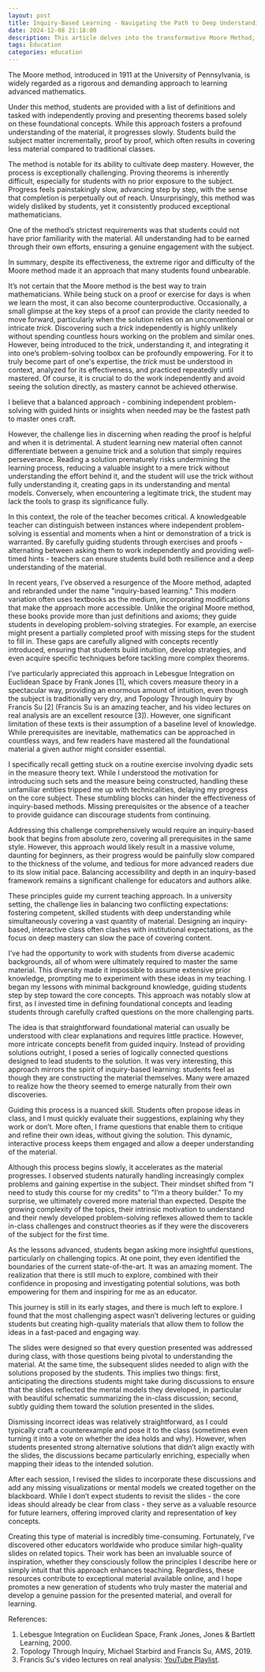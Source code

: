 ```yaml
---
layout: post
title: Inquiry-Based Learning - Navigating the Path to Deep Understanding in Class
date: 2024-12-08 21:18:00
description: This article delves into the transformative Moore Method, a teaching approach that challenges students to independently discover mathematical truths. Through a modified version of the method, which emphasizes student-driven inquiry and problem-solving, the article explores how it fosters deep mastery while presenting significant challenges. It also examines the effectiveness, limitations, and lessons learned from applying this method in the classroom, alongside reflections on the role of high-quality teaching materials and the evolving student mindset.
tags: Education
categories: education
---
```


The Moore method, introduced in 1911 at the University of Pennsylvania, is widely regarded as a rigorous and demanding approach to learning advanced mathematics.

Under this method, students are provided with a list of definitions and tasked with independently proving and presenting theorems based solely on these foundational concepts. While this approach fosters a profound understanding of the material, it progresses slowly. Students build the subject matter incrementally, proof by proof, which often results in covering less material compared to traditional classes.

The method is notable for its ability to cultivate deep mastery. However, the process is exceptionally challenging. Proving theorems is inherently difficult, especially for students with no prior exposure to the subject. Progress feels painstakingly slow, advancing step by step, with the sense that completion is perpetually out of reach. Unsurprisingly, this method was widely disliked by students, yet it consistently produced exceptional mathematicians.

One of the method’s strictest requirements was that students could not have prior familiarity with the material. All understanding had to be earned through their own efforts, ensuring a genuine engagement with the subject.

In summary, despite its effectiveness, the extreme rigor and difficulty of the Moore method made it an approach that many students found unbearable.

It’s not certain that the Moore method is the best way to train mathematicians. While being stuck on a proof or exercise for days is when we learn the most, it can also become counterproductive. Occasionally, a small glimpse at the key steps of a proof can provide the clarity needed to move forward, particularly when the solution relies on an unconventional or intricate _trick_. Discovering such a _trick_ independently is highly unlikely without spending countless hours working on the problem and similar ones. However, being introduced to the _trick_, understanding it, and integrating it into one’s problem-solving toolbox can be profoundly empowering. For it to truly become part of one's expertise, the _trick_ must be understood in context, analyzed for its effectiveness, and practiced repeatedly until mastered. Of course, it is crucial to do the work independently and avoid seeing the solution directly, as mastery cannot be achieved otherwise.

I believe that a balanced approach - combining independent problem-solving with guided hints or insights when needed may be the fastest path to master ones craft.

However, the challenge lies in discerning when reading the proof is helpful and when it is detrimental. A student learning new material often cannot differentiate between a genuine trick and a solution that simply requires perseverance. Reading a solution prematurely risks undermining the learning process, reducing a valuable insight to a mere trick without understanding the effort behind it, and the student will use the trick without fully understanding it, creating gaps in its understanding and mental models. Conversely, when encountering a legitimate trick, the student may lack the tools to grasp its significance fully.

In this context, the role of the teacher becomes critical. A knowledgeable teacher can distinguish between instances where independent problem-solving is essential and moments when a hint or demonstration of a trick is warranted. By carefully guiding students through exercises and proofs - alternating between asking them to work independently and providing well-timed hints - teachers can ensure students build both resilience and a deep understanding of the material.

In recent years, I’ve observed a resurgence of the Moore method, adapted and rebranded under the name "inquiry-based learning." This modern variation often uses textbooks as the medium, incorporating modifications that make the approach more accessible. Unlike the original Moore method, these books provide more than just definitions and axioms; they guide students in developing problem-solving strategies. For example, an exercise might present a partially completed proof with missing steps for the student to fill in. These gaps are carefully aligned with concepts recently introduced, ensuring that students build intuition, develop strategies, and even acquire specific techniques before tackling more complex theorems.

I’ve particularly appreciated this approach in Lebesgue Integration on Euclidean Space by Frank Jones [1], which covers measure theory in a spectacular way, providing an enormous amount of intuition, even though the subject is traditionally very dry, and Topology Through Inquiry by Francis Su [2] (Francis Su is an amazing teacher, and his video lectures on real analysis are an excellent resource [3]). However, one significant limitation of these texts is their assumption of a baseline level of knowledge. While prerequisites are inevitable, mathematics can be approached in countless ways, and few readers have mastered all the foundational material a given author might consider essential.

I specifically recall getting stuck on a routine exercise involving dyadic sets in the measure theory text. While I understood the motivation for introducing such sets and the measure being constructed, handling these unfamiliar entities tripped me up with technicalities, delaying my progress on the core subject. These stumbling blocks can hinder the effectiveness of inquiry-based methods. Missing prerequisites or the absence of a teacher to provide guidance can discourage students from continuing.

Addressing this challenge comprehensively would require an inquiry-based book that begins from absolute zero, covering all prerequisites in the same style. However, this approach would likely result in a massive volume, daunting for beginners, as their progress would be painfully slow compared to the thickness of the volume, and tedious for more advanced readers due to its slow initial pace. Balancing accessibility and depth in an inquiry-based framework remains a significant challenge for educators and authors alike.

These principles guide my current teaching approach. In a university setting, the challenge lies in balancing two conflicting expectations: fostering competent, skilled students with deep understanding while simultaneously covering a vast quantity of material. Designing an inquiry-based, interactive class often clashes with institutional expectations, as the focus on deep mastery can slow the pace of covering content.

I’ve had the opportunity to work with students from diverse academic backgrounds, all of whom were ultimately required to master the same material. This diversity made it impossible to assume extensive prior knowledge, prompting me to experiment with these ideas in my teaching. I began my lessons with minimal background knowledge, guiding students step by step toward the core concepts. This approach was notably slow at first, as I invested time in defining foundational concepts and leading students through carefully crafted questions on the more challenging parts.

The idea is that straightforward foundational material can usually be understood with clear explanations and requires little practice. However, more intricate concepts benefit from guided inquiry. Instead of providing solutions outright, I posed a series of logically connected questions designed to lead students to the solution. It was very interesting, this approach mirrors the spirit of inquiry-based learning: students feel as though they are constructing the material themselves. Many were amazed to realize how the theory seemed to emerge naturally from their own discoveries.

Guiding this process is a nuanced skill. Students often propose ideas in class, and I must quickly evaluate their suggestions, explaining why they work or don’t. More often, I frame questions that enable them to critique and refine their own ideas, without giving the solution. This dynamic, interactive process keeps them engaged and allow a deeper understanding of the material.

Although this process begins slowly, it accelerates as the material progresses. I observed students naturally handling increasingly complex problems and gaining expertise in the subject. Their mindset shifted from "I need to study this course for my credits" to "I’m a theory builder." To my surprise, we ultimately covered more material than expected. Despite the growing complexity of the topics, their intrinsic motivation to understand and their newly developed problem-solving reflexes allowed them to tackle in-class challenges and construct theories as if they were the discoverers of the subject for the first time.

As the lessons advanced, students began asking more insightful questions, particularly on challenging topics. At one point, they even identified the boundaries of the current state-of-the-art. It was an amazing moment. The realization that there is still much to explore, combined with their confidence in proposing and investigating potential solutions, was both empowering for them and inspiring for me as an educator.

This journey is still in its early stages, and there is much left to explore. I found that the most challenging aspect wasn’t delivering lectures or guiding students but creating high-quality materials that allow them to follow the ideas in a fast-paced and engaging way.

The slides were designed so that every question presented was addressed during class, with those questions being pivotal to understanding the material. At the same time, the subsequent slides needed to align with the solutions proposed by the students. This implies two things: first, anticipating the directions students might take during discussions to ensure that the slides reflected the mental models they developed, in particular with beautiful schematic summarizing the in-class discussion; second, subtly guiding them toward the solution presented in the slides. 

Dismissing incorrect ideas was relatively straightforward, as I could typically craft a counterexample and pose it to the class (sometimes even turning it into a vote on whether the idea holds and why). However, when students presented strong alternative solutions that didn’t align exactly with the slides, the discussions became particularly enriching, especially when mapping their ideas to the intended solution.

After each session, I revised the slides to incorporate these discussions and add any missing visualizations or mental models we created together on the blackboard. While I don’t expect students to revisit the slides - the core ideas should already be clear from class - they serve as a valuable resource for future learners, offering improved clarity and representation of key concepts.

Creating this type of material is incredibly time-consuming. Fortunately, I’ve discovered other educators worldwide who produce similar high-quality slides on related topics. Their work has been an invaluable source of inspiration, whether they consciously follow the principles I describe here or simply intuit that this approach enhances teaching. Regardless, these resources contribute to exceptional material available online, and I hope promotes a new generation of students who truly master the material and develop a genuine passion for the presented material, and overall for learning.

References: 
1. Lebesgue Integration on Euclidean Space, Frank Jones, Jones & Bartlett Learning, 2000.
2. Topology Through Inquiry, Michael Starbird and Francis Su, AMS, 2019.
3. Francis Su's video lectures on real analysis: [YouTube Playlist](https://www.youtube.com/watch?v=sqEyWLGvvdw&list=PL0E754696F72137EC).